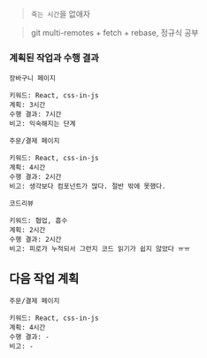 > `죽는 시간`을 없애자

> git multi-remotes + fetch + rebase, 정규식 공부

### 계획된 작업과 수행 결과

```
장바구니 페이지

키워드: React, css-in-js
계획: 3시간
수행 결과: 7시간
비고: 익숙해지는 단계
```

```
주문/결제 페이지

키워드: React, css-in-js
계획: 4시간
수행 결과: 2시간
비고: 생각보다 컴포넌트가 많다. 절반 밖에 못했다.
```

```
코드리뷰

키워드: 협업, 흡수
계획: 2시간
수행 결과: 2시간
비고: 피로가 누적되서 그런지 코드 읽기가 쉽지 않았다 ㅠㅠ
```

## 다음 작업 계획

```
주문/결제 페이지

키워드: React, css-in-js
계획: 4시간
수행 결과: -
비고: -
```
